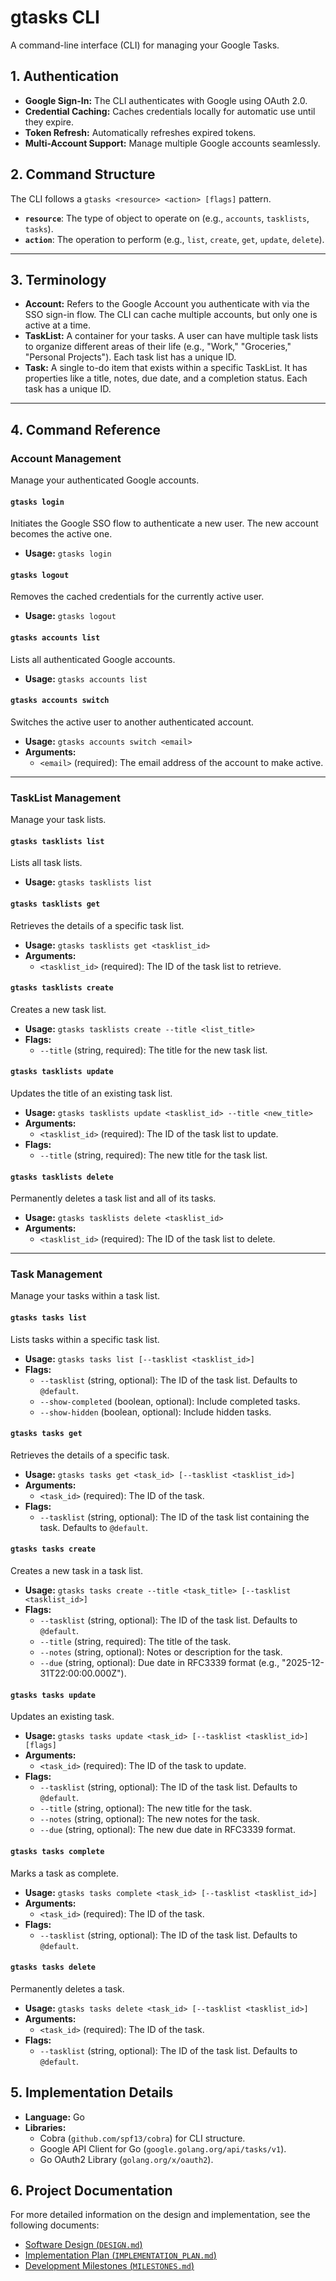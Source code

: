 # gtasks CLI

A command-line interface (CLI) for managing your Google Tasks.

## 1. Authentication

- **Google Sign-In:** The CLI authenticates with Google using OAuth 2.0.
- **Credential Caching:** Caches credentials locally for automatic use until they expire.
- **Token Refresh:** Automatically refreshes expired tokens.
- **Multi-Account Support:** Manage multiple Google accounts seamlessly.

## 2. Command Structure

The CLI follows a `gtasks <resource> <action> [flags]` pattern.

- **`resource`**: The type of object to operate on (e.g., `accounts`, `tasklists`, `tasks`).
- **`action`**: The operation to perform (e.g., `list`, `create`, `get`, `update`, `delete`).

---

## 3. Terminology

- **Account:** Refers to the Google Account you authenticate with via the SSO sign-in flow. The CLI can cache multiple accounts, but only one is active at a time.
- **TaskList:** A container for your tasks. A user can have multiple task lists to organize different areas of their life (e.g., "Work," "Groceries," "Personal Projects"). Each task list has a unique ID.
- **Task:** A single to-do item that exists within a specific TaskList. It has properties like a title, notes, due date, and a completion status. Each task has a unique ID.

---

## 4. Command Reference

### Account Management

Manage your authenticated Google accounts.

#### `gtasks login`
Initiates the Google SSO flow to authenticate a new user. The new account becomes the active one.
- **Usage:** `gtasks login`

#### `gtasks logout`
Removes the cached credentials for the currently active user.
- **Usage:** `gtasks logout`

#### `gtasks accounts list`
Lists all authenticated Google accounts.
- **Usage:** `gtasks accounts list`

#### `gtasks accounts switch`
Switches the active user to another authenticated account.
- **Usage:** `gtasks accounts switch <email>`
- **Arguments:**
  - `<email>` (required): The email address of the account to make active.

---

### TaskList Management

Manage your task lists.

#### `gtasks tasklists list`
Lists all task lists.
- **Usage:** `gtasks tasklists list`

#### `gtasks tasklists get`
Retrieves the details of a specific task list.
- **Usage:** `gtasks tasklists get <tasklist_id>`
- **Arguments:**
  - `<tasklist_id>` (required): The ID of the task list to retrieve.

#### `gtasks tasklists create`
Creates a new task list.
- **Usage:** `gtasks tasklists create --title <list_title>`
- **Flags:**
  - `--title` (string, required): The title for the new task list.

#### `gtasks tasklists update`
Updates the title of an existing task list.
- **Usage:** `gtasks tasklists update <tasklist_id> --title <new_title>`
- **Arguments:**
  - `<tasklist_id>` (required): The ID of the task list to update.
- **Flags:**
  - `--title` (string, required): The new title for the task list.

#### `gtasks tasklists delete`
Permanently deletes a task list and all of its tasks.
- **Usage:** `gtasks tasklists delete <tasklist_id>`
- **Arguments:**
  - `<tasklist_id>` (required): The ID of the task list to delete.

---

### Task Management

Manage your tasks within a task list.

#### `gtasks tasks list`
Lists tasks within a specific task list.
- **Usage:** `gtasks tasks list [--tasklist <tasklist_id>]`
- **Flags:**
  - `--tasklist` (string, optional): The ID of the task list. Defaults to `@default`.
  - `--show-completed` (boolean, optional): Include completed tasks.
  - `--show-hidden` (boolean, optional): Include hidden tasks.

#### `gtasks tasks get`
Retrieves the details of a specific task.
- **Usage:** `gtasks tasks get <task_id> [--tasklist <tasklist_id>]`
- **Arguments:**
  - `<task_id>` (required): The ID of the task.
- **Flags:**
  - `--tasklist` (string, optional): The ID of the task list containing the task. Defaults to `@default`.

#### `gtasks tasks create`
Creates a new task in a task list.
- **Usage:** `gtasks tasks create --title <task_title> [--tasklist <tasklist_id>]`
- **Flags:**
  - `--tasklist` (string, optional): The ID of the task list. Defaults to `@default`.
  - `--title` (string, required): The title of the task.
  - `--notes` (string, optional): Notes or description for the task.
  - `--due` (string, optional): Due date in RFC3339 format (e.g., "2025-12-31T22:00:00.000Z").

#### `gtasks tasks update`
Updates an existing task.
- **Usage:** `gtasks tasks update <task_id> [--tasklist <tasklist_id>] [flags]`
- **Arguments:**
  - `<task_id>` (required): The ID of the task to update.
- **Flags:**
  - `--tasklist` (string, optional): The ID of the task list. Defaults to `@default`.
  - `--title` (string, optional): The new title for the task.
  - `--notes` (string, optional): The new notes for the task.
  - `--due` (string, optional): The new due date in RFC3339 format.

#### `gtasks tasks complete`
Marks a task as complete.
- **Usage:** `gtasks tasks complete <task_id> [--tasklist <tasklist_id>]`
- **Arguments:**
  - `<task_id>` (required): The ID of the task.
- **Flags:**
  - `--tasklist` (string, optional): The ID of the task list. Defaults to `@default`.

#### `gtasks tasks delete`
Permanently deletes a task.
- **Usage:** `gtasks tasks delete <task_id> [--tasklist <tasklist_id>]`
- **Arguments:**
  - `<task_id>` (required): The ID of the task.
- **Flags:**
  - `--tasklist` (string, optional): The ID of the task list. Defaults to `@default`.

## 5. Implementation Details

- **Language:** Go
- **Libraries:**
  - Cobra (`github.com/spf13/cobra`) for CLI structure.
  - Google API Client for Go (`google.golang.org/api/tasks/v1`).
  - Go OAuth2 Library (`golang.org/x/oauth2`).

## 6. Project Documentation

For more detailed information on the design and implementation, see the following documents:

- [Software Design (`DESIGN.md`)](./DESIGN.md)
- [Implementation Plan (`IMPLEMENTATION_PLAN.md`)](./IMPLEMENTATION_PLAN.md)
- [Development Milestones (`MILESTONES.md`)](./MILESTONES.md)